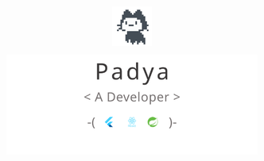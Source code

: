 <p align="center">
    <picture>
        <img src="./images/mona.gif" alt="flutter" width="80" height="80" />
    </picture>
</p>
<p align="center">
    <picture>
        <source media="(prefers-color-scheme: dark)" srcset="./images/profile.dark.svg" />
        <img src="./images/profile.light.svg" alt="Padya" />
    </picture>
</p>
